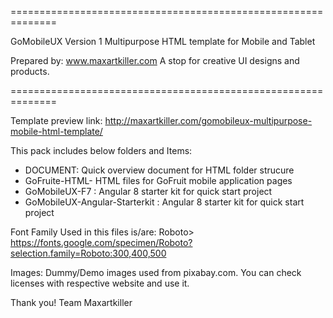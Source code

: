 ==============================================================

GoMobileUX Version 1
Multipurpose HTML template for Mobile and Tablet

Prepared by:  www.maxartkiller.com
A stop for creative UI designs and products.

==============================================================

Template preview link: http://maxartkiller.com/gomobileux-multipurpose-mobile-html-template/

This pack includes below folders and Items:
- DOCUMENT: Quick overview document for HTML folder strucure
- GoFruite-HTML- HTML files for GoFruit mobile application pages
- GoMobileUX-F7 : Angular 8 starter kit for quick start project
- GoMobileUX-Angular-Starterkit : Angular 8 starter kit for quick start project


Font Family Used in this files is/are:
Roboto> https://fonts.google.com/specimen/Roboto?selection.family=Roboto:300,400,500


Images:
Dummy/Demo images used from pixabay.com. 
You can check licenses with respective website and use it.


Thank you!
Team
Maxartkiller
